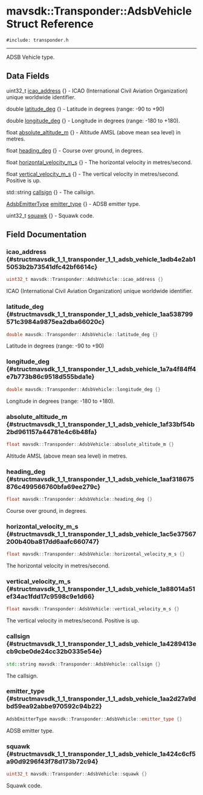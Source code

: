 # mavsdk::Transponder::AdsbVehicle Struct Reference
`#include: transponder.h`

----


ADSB Vehicle type. 


## Data Fields


uint32_t [icao_address](#structmavsdk_1_1_transponder_1_1_adsb_vehicle_1adb4e2ab15053b2b73541dfc42bf6614c) {} - ICAO (International Civil Aviation Organization) unique worldwide identifier.

double [latitude_deg](#structmavsdk_1_1_transponder_1_1_adsb_vehicle_1aa538799571c3984a9875ea2dba66020c) {} - Latitude in degrees (range: -90 to +90)

double [longitude_deg](#structmavsdk_1_1_transponder_1_1_adsb_vehicle_1a7a4f84ff4e7b773b86c9518d555bda1e) {} - Longitude in degrees (range: -180 to +180).

float [absolute_altitude_m](#structmavsdk_1_1_transponder_1_1_adsb_vehicle_1af33bf54b2bd961157a44781e4c6b48fa) {} - Altitude AMSL (above mean sea level) in metres.

float [heading_deg](#structmavsdk_1_1_transponder_1_1_adsb_vehicle_1aaf318675876c499566760bfa69ee279c) {} - Course over ground, in degrees.

float [horizontal_velocity_m_s](#structmavsdk_1_1_transponder_1_1_adsb_vehicle_1ac5e37567200b40ba817dd6aafc660747) {} - The horizontal velocity in metres/second.

float [vertical_velocity_m_s](#structmavsdk_1_1_transponder_1_1_adsb_vehicle_1a88014a51ef34ac1fdd17c9598c9e1d66) {} - The vertical velocity in metres/second. Positive is up.

std::string [callsign](#structmavsdk_1_1_transponder_1_1_adsb_vehicle_1a4289413ecb9cbe0de24cc32b0335e54e) {} - The callsign.

[AdsbEmitterType](classmavsdk_1_1_transponder.md#classmavsdk_1_1_transponder_1a0b16f74131c28940c6604bc55776c039) [emitter_type](#structmavsdk_1_1_transponder_1_1_adsb_vehicle_1aa2d27a9dbd59ea92abbe970592c94b22) {} - ADSB emitter type.

uint32_t [squawk](#structmavsdk_1_1_transponder_1_1_adsb_vehicle_1a424c6cf5a90d9296f43f78d173b72c94) {} - Squawk code.


## Field Documentation


### icao_address {#structmavsdk_1_1_transponder_1_1_adsb_vehicle_1adb4e2ab15053b2b73541dfc42bf6614c}

```cpp
uint32_t mavsdk::Transponder::AdsbVehicle::icao_address {}
```


ICAO (International Civil Aviation Organization) unique worldwide identifier.


### latitude_deg {#structmavsdk_1_1_transponder_1_1_adsb_vehicle_1aa538799571c3984a9875ea2dba66020c}

```cpp
double mavsdk::Transponder::AdsbVehicle::latitude_deg {}
```


Latitude in degrees (range: -90 to +90)


### longitude_deg {#structmavsdk_1_1_transponder_1_1_adsb_vehicle_1a7a4f84ff4e7b773b86c9518d555bda1e}

```cpp
double mavsdk::Transponder::AdsbVehicle::longitude_deg {}
```


Longitude in degrees (range: -180 to +180).


### absolute_altitude_m {#structmavsdk_1_1_transponder_1_1_adsb_vehicle_1af33bf54b2bd961157a44781e4c6b48fa}

```cpp
float mavsdk::Transponder::AdsbVehicle::absolute_altitude_m {}
```


Altitude AMSL (above mean sea level) in metres.


### heading_deg {#structmavsdk_1_1_transponder_1_1_adsb_vehicle_1aaf318675876c499566760bfa69ee279c}

```cpp
float mavsdk::Transponder::AdsbVehicle::heading_deg {}
```


Course over ground, in degrees.


### horizontal_velocity_m_s {#structmavsdk_1_1_transponder_1_1_adsb_vehicle_1ac5e37567200b40ba817dd6aafc660747}

```cpp
float mavsdk::Transponder::AdsbVehicle::horizontal_velocity_m_s {}
```


The horizontal velocity in metres/second.


### vertical_velocity_m_s {#structmavsdk_1_1_transponder_1_1_adsb_vehicle_1a88014a51ef34ac1fdd17c9598c9e1d66}

```cpp
float mavsdk::Transponder::AdsbVehicle::vertical_velocity_m_s {}
```


The vertical velocity in metres/second. Positive is up.


### callsign {#structmavsdk_1_1_transponder_1_1_adsb_vehicle_1a4289413ecb9cbe0de24cc32b0335e54e}

```cpp
std::string mavsdk::Transponder::AdsbVehicle::callsign {}
```


The callsign.


### emitter_type {#structmavsdk_1_1_transponder_1_1_adsb_vehicle_1aa2d27a9dbd59ea92abbe970592c94b22}

```cpp
AdsbEmitterType mavsdk::Transponder::AdsbVehicle::emitter_type {}
```


ADSB emitter type.


### squawk {#structmavsdk_1_1_transponder_1_1_adsb_vehicle_1a424c6cf5a90d9296f43f78d173b72c94}

```cpp
uint32_t mavsdk::Transponder::AdsbVehicle::squawk {}
```


Squawk code.

